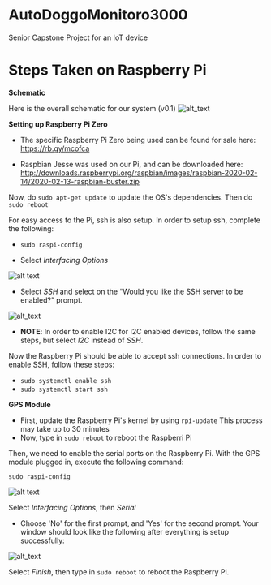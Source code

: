 # AutoDoggoMonitoro3000
Senior Capstone Project for an IoT device


# Steps Taken on Raspberry Pi

**Schematic**

Here is the overall schematic for our system (v0.1)
![alt_text](https://user-images.githubusercontent.com/44142909/96659591-2d89db80-12fc-11eb-9afc-ad92f7a492bc.png)

**Setting up Raspberry Pi Zero**

* The specific Raspberry Pi Zero being used can be found for sale here: https://rb.gy/mcofca

* Raspbian Jesse was used on our Pi, and can be downloaded here: http://downloads.raspberrypi.org/raspbian/images/raspbian-2020-02-14/2020-02-13-raspbian-buster.zip

Now, do `sudo apt-get update` to update the OS's dependencies. Then do `sudo reboot`

For easy access to the Pi, ssh is also setup. In order to setup ssh, complete the following:

* `sudo raspi-config`

* Select *Interfacing Options* 

![alt text](https://phoenixnap.com/kb/wp-content/uploads/2020/01/raspi-config-interfacing-options.png)

* Select *SSH* and select <Yes> on the “Would you like the SSH server to be enabled?” prompt.
  
![alt_text](https://phoenixnap.com/kb/wp-content/uploads/2020/01/raspi-config-ssh.png)


* **NOTE**: In order to enable I2C for I2C enabled devices, follow the same steps, but select *I2C* instead of *SSH*.


Now the Raspberry Pi should be able to accept ssh connections. In order to enable SSH, follow these steps:
* `sudo systemctl enable ssh`
* `sudo systemctl start ssh`


**GPS Module**

* First, update the Raspberry Pi's kernel by using `rpi-update`
  This process may take up to 30 minutes
* Now, type in `sudo reboot` to reboot the Raspberri Pi

Then, we need to enable the serial ports on the Raspberry Pi. With the GPS module plugged in, execute the following command:

`sudo raspi-config`

![alt text](https://maker.pro/storage/6tMJPDg/6tMJPDg1MG3tNSvbXQCItSYAZObuUtuqohDisW2t.png)

Select *Interfacing Options*, then *Serial*
* Choose 'No' for the first prompt, and 'Yes' for the second prompt. Your window should look like the following after everything is setup successfully:

![alt_text](https://maker.pro/storage/G2g9fjl/G2g9fjlbcKjQNlGecFn1yekjWx3B3f791dMzyMjY.png)

Select *Finish*, then type in `sudo reboot` to reboot the Raspberry Pi.
